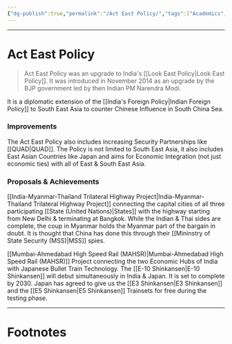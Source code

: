 ```yaml
---
{"dg-publish":true,"permalink":"/Act East Policy/","tags":["Academics","politics"]}
---
```



---
# Act East Policy
> Act East Policy was an upgrade to India's [[Look East Policy\|Look East Policy]]. It was introduced in November 2014 as an upgrade by the BJP government led by then Indian PM Narendra Modi.

It is a diplomatic extension of the [[India's Foreign Policy\|Indian Foreign Policy]] to South East Asia to counter Chinese Influence in South China Sea.

### Improvements
The Act East Policy also includes increasing Security Partnerships like [[QUAD\|QUAD]].
The Policy is not limited to South East Asia, it also includes East Asian Countries like Japan and aims for Economic Integration (not just economic ties) with all of East & South East Asia.

### Proposals & Achievements
[[India-Myanmar-Thailand Trilateral Highway Project\|India-Myanmar-Thailand Trilateral Highway Project]] connecting the capital cities of all three participating [[State (United Nations)\|States]] with the highway starting from New Delhi & terminating at Bangkok.
While the Indian & Thai sides are complete, the coup in Myanmar holds the Myanmar part of the bargain in doubt. It is thought that China has done this through their [[Mininstry of State Security (MSS)\|MSS]] spies.

[[Mumbai-Ahmedabad High Speed Rail (MAHSR)\|Mumbai-Ahmedabad High Speed Rail (MAHSR)]] Project connecting the two Economic Hubs of India with Japanese Bullet Train Technology. The [[E-10 Shinkansen\|E-10 Shinkansen]] will debut simultaneously in India & Japan. It is set to complete by 2030. Japan has agreed to give us the [[E3 Shinkansen\|E3 Shinkansen]] and the [[E5 Shinkansen\|E5 Shinkansen]] Trainsets for free during the testing phase.

---
# Footnotes